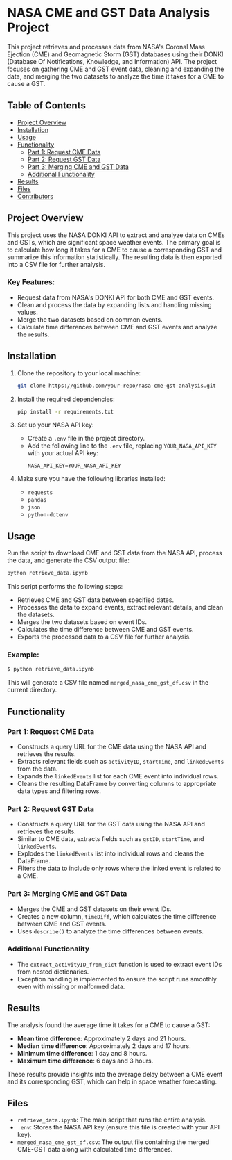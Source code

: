 
# NASA CME and GST Data Analysis Project

This project retrieves and processes data from NASA's Coronal Mass Ejection (CME) and Geomagnetic Storm (GST) databases using their DONKI (Database Of Notifications, Knowledge, and Information) API. The project focuses on gathering CME and GST event data, cleaning and expanding the data, and merging the two datasets to analyze the time it takes for a CME to cause a GST.

## Table of Contents

- [Project Overview](#project-overview)
- [Installation](#installation)
- [Usage](#usage)
- [Functionality](#functionality)
  - [Part 1: Request CME Data](#part-1-request-cme-data)
  - [Part 2: Request GST Data](#part-2-request-gst-data)
  - [Part 3: Merging CME and GST Data](#part-3-merging-cme-and-gst-data)
  - [Additional Functionality](#additional-functionality)
- [Results](#results)
- [Files](#files)
- [Contributors](#contributors)

## Project Overview

This project uses the NASA DONKI API to extract and analyze data on CMEs and GSTs, which are significant space weather events. The primary goal is to calculate how long it takes for a CME to cause a corresponding GST and summarize this information statistically. The resulting data is then exported into a CSV file for further analysis.

### Key Features:

- Request data from NASA's DONKI API for both CME and GST events.
- Clean and process the data by expanding lists and handling missing values.
- Merge the two datasets based on common events.
- Calculate time differences between CME and GST events and analyze the results.

## Installation

1. Clone the repository to your local machine:
   ```bash
   git clone https://github.com/your-repo/nasa-cme-gst-analysis.git
   ```
   
2. Install the required dependencies:
   ```bash
   pip install -r requirements.txt
   ```

3. Set up your NASA API key:
   - Create a `.env` file in the project directory.
   - Add the following line to the `.env` file, replacing `YOUR_NASA_API_KEY` with your actual API key:
     ```
     NASA_API_KEY=YOUR_NASA_API_KEY
     ```

4. Make sure you have the following libraries installed:
   - `requests`
   - `pandas`
   - `json`
   - `python-dotenv`

## Usage

Run the script to download CME and GST data from the NASA API, process the data, and generate the CSV output file:

```bash
python retrieve_data.ipynb
```

This script performs the following steps:
- Retrieves CME and GST data between specified dates.
- Processes the data to expand events, extract relevant details, and clean the datasets.
- Merges the two datasets based on event IDs.
- Calculates the time difference between CME and GST events.
- Exports the processed data to a CSV file for further analysis.

### Example:

```bash
$ python retrieve_data.ipynb
```

This will generate a CSV file named `merged_nasa_cme_gst_df.csv` in the current directory.

## Functionality

### Part 1: Request CME Data

- Constructs a query URL for the CME data using the NASA API and retrieves the results.
- Extracts relevant fields such as `activityID`, `startTime`, and `linkedEvents` from the data.
- Expands the `linkedEvents` list for each CME event into individual rows.
- Cleans the resulting DataFrame by converting columns to appropriate data types and filtering rows.

### Part 2: Request GST Data

- Constructs a query URL for the GST data using the NASA API and retrieves the results.
- Similar to CME data, extracts fields such as `gstID`, `startTime`, and `linkedEvents`.
- Explodes the `linkedEvents` list into individual rows and cleans the DataFrame.
- Filters the data to include only rows where the linked event is related to a CME.

### Part 3: Merging CME and GST Data

- Merges the CME and GST datasets on their event IDs.
- Creates a new column, `timeDiff`, which calculates the time difference between CME and GST events.
- Uses `describe()` to analyze the time differences between events.

### Additional Functionality

- The `extract_activityID_from_dict` function is used to extract event IDs from nested dictionaries.
- Exception handling is implemented to ensure the script runs smoothly even with missing or malformed data.

## Results

The analysis found the average time it takes for a CME to cause a GST:

- **Mean time difference**: Approximately 2 days and 21 hours.
- **Median time difference**: Approximately 2 days and 17 hours.
- **Minimum time difference**: 1 day and 8 hours.
- **Maximum time difference**: 6 days and 3 hours.

These results provide insights into the average delay between a CME event and its corresponding GST, which can help in space weather forecasting.

## Files

- `retrieve_data.ipynb`: The main script that runs the entire analysis.
- `.env`: Stores the NASA API key (ensure this file is created with your API key).
- `merged_nasa_cme_gst_df.csv`: The output file containing the merged CME-GST data along with calculated time differences.



